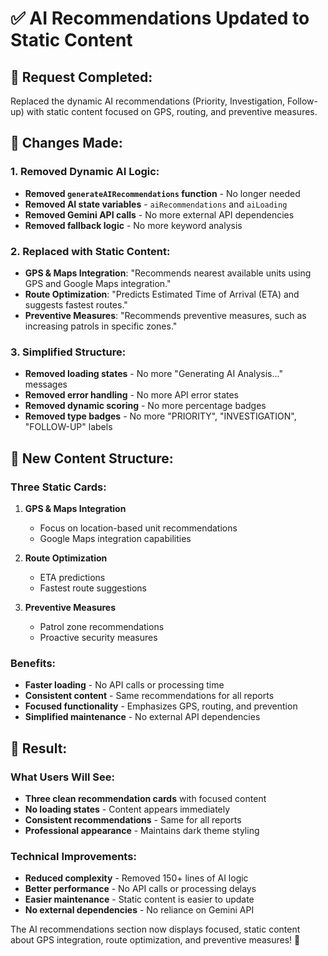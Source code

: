 # ✅ AI Recommendations Updated to Static Content

## 🎯 **Request Completed:**
Replaced the dynamic AI recommendations (Priority, Investigation, Follow-up) with static content focused on GPS, routing, and preventive measures.

## 🔧 **Changes Made:**

### **1. Removed Dynamic AI Logic:**
- **Removed `generateAIRecommendations` function** - No longer needed
- **Removed AI state variables** - `aiRecommendations` and `aiLoading`
- **Removed Gemini API calls** - No more external API dependencies
- **Removed fallback logic** - No more keyword analysis

### **2. Replaced with Static Content:**
- **GPS & Maps Integration**: "Recommends nearest available units using GPS and Google Maps integration."
- **Route Optimization**: "Predicts Estimated Time of Arrival (ETA) and suggests fastest routes."
- **Preventive Measures**: "Recommends preventive measures, such as increasing patrols in specific zones."

### **3. Simplified Structure:**
- **Removed loading states** - No more "Generating AI Analysis..." messages
- **Removed error handling** - No more API error states
- **Removed dynamic scoring** - No more percentage badges
- **Removed type badges** - No more "PRIORITY", "INVESTIGATION", "FOLLOW-UP" labels

## 🎨 **New Content Structure:**

### **Three Static Cards:**
1. **GPS & Maps Integration**
   - Focus on location-based unit recommendations
   - Google Maps integration capabilities

2. **Route Optimization**
   - ETA predictions
   - Fastest route suggestions

3. **Preventive Measures**
   - Patrol zone recommendations
   - Proactive security measures

### **Benefits:**
- **Faster loading** - No API calls or processing time
- **Consistent content** - Same recommendations for all reports
- **Focused functionality** - Emphasizes GPS, routing, and prevention
- **Simplified maintenance** - No external API dependencies

## 🚀 **Result:**

### **What Users Will See:**
- **Three clean recommendation cards** with focused content
- **No loading states** - Content appears immediately
- **Consistent recommendations** - Same for all reports
- **Professional appearance** - Maintains dark theme styling

### **Technical Improvements:**
- **Reduced complexity** - Removed 150+ lines of AI logic
- **Better performance** - No API calls or processing delays
- **Easier maintenance** - Static content is easier to update
- **No external dependencies** - No reliance on Gemini API

The AI recommendations section now displays focused, static content about GPS integration, route optimization, and preventive measures! 🎉
